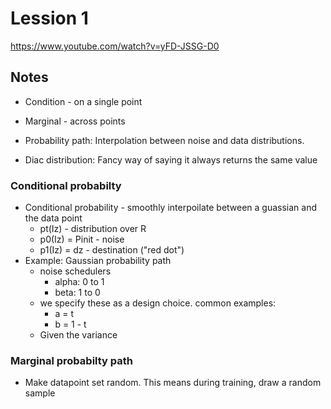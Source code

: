 # Lession 1

https://www.youtube.com/watch?v=yFD-JSSG-D0

## Notes

- Condition - on a single point
- Marginal - across points
- Probability path: Interpolation between noise and data distributions.

- Diac distribution: Fancy way of saying it always returns the same value

### Conditional probabilty 

- Conditional probability - smoothly interpoilate between a guassian and the data point
    - pt(Iz) - distribution over R
    - p0(Iz) = Pinit - noise
    - p1(Iz) = dz - destination ("red dot")
- Example: Gaussian probability path
    - noise schedulers
       - alpha: 0 to 1 
       - beta: 1 to 0
    - we specify these as a design choice. common examples:
       - a = t
       - b = 1 - t
    - Given the variance 

### Marginal probabilty path

- Make datapoint set random. This means during training, draw a random sample
